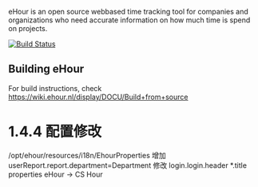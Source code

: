 eHour is an open source webbased time tracking tool for companies and organizations who need accurate information on
 how much time is spend on projects.

[![Build Status](https://travis-ci.org/te-con/ehour.svg?branch=develop)](https://travis-ci.org/te-con/ehour)

Building eHour
---------------------------------------

For build instructions, check https://wiki.ehour.nl/display/DOCU/Build+from+source


# 1.4.4 配置修改
 /opt/ehour/resources/i18n/EhourProperties
增加
userReport.report.department=Department
修改
login.login.header
*.title properties  eHour -> CS Hour